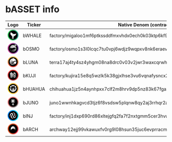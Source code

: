 # bASSET info

<table><thead><tr><th width="100">Logo</th><th width="113">Ticker</th><th width="198">Native Denom (contract address)</th><th>IBC Denoms</th></tr></thead><tbody><tr><td><img src="../../.gitbook/assets/image (29).png" alt="" data-size="original"></td><td>bWHALE</td><td>factory/migaloo1mf6ptkssddfmxvhdx0ech0k03ktp6kf9yk59renau2gvht3nq2gqdhts4u/boneWhale</td><td>TERRA: ibc/517E13F14A1245D4DE8CF467ADD4DA0058974CDCC880FA6AE536DBCA1D16D84E</td></tr><tr><td><img src="../../.gitbook/assets/image (30).png" alt="" data-size="original"></td><td>bOSMO</td><td>factory/osmo1s3l0lcqc7tu0vpj6wdjz9wqpxv8nk6eraevje4fuwkyjnwuy82qsx3lduv/boneOsmo</td><td>MIGALOO: ibc/EC48B819FC1D955ED1708A8E8E230B37217CC6D953448D3B4BCCF5B29BD1FCF9</td></tr><tr><td><img src="../../.gitbook/assets/image (31).png" alt="" data-size="original"></td><td>bLUNA</td><td>terra17aj4ty4sz4yhgm08na8drc0v03v2jwr3waxcqrwhajj729zhl7zqnpc0ml</td><td>MIGALOO: ibc/40C29143BF4153B365089E40E437B7AA819672646C45BB0A5F1E10915A0B6708</td></tr><tr><td><img src="../../.gitbook/assets/image (32).png" alt="" data-size="original"></td><td>bKUJI</td><td>factory/kujira15e8q5wzlk5k38gjxlhse3vu6vqnafysncx2ltexd6y9gx50vuj2qpt7dgv/boneKuji</td><td></td></tr><tr><td><img src="../../.gitbook/assets/image (33).png" alt="" data-size="original"></td><td>bHUAHUA</td><td>chihuahua1jz5n4aynhpxx7clf2m8hrv9dp5nz83k67fgaxhy4p9dfwl6zssrq3ymr6w</td><td></td></tr><tr><td><img src="../../.gitbook/assets/image (34).png" alt="" data-size="original"></td><td>bJUNO</td><td>juno1wwnhkagvcd3tjz6f8vsdsw5plqnw8qy2aj3rrhqr2axvktzv9q2qz8jxn3</td><td></td></tr><tr><td><img src="../../.gitbook/assets/bINJ.png" alt="" data-size="original"></td><td>bINJ</td><td>factory/inj1dxp690rd86xltejgfq2fa7f2nxtgmm5cer3hvu/bINJ</td><td></td></tr><tr><td><img src="../../.gitbook/assets/bARCH.png" alt="" data-size="original"></td><td>bARCH</td><td>archway12ejj99vkawuxfv0rg9l08hsun35juc6evprracmpe3mka3lsk5fqpjxhgl</td><td></td></tr></tbody></table>
